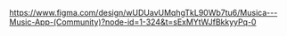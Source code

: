 https://www.figma.com/design/wUDUavUMqhgTkL90Wb7tu6/Musica---Music-App-(Community)?node-id=1-324&t=sExMYtWJfBkkyyPq-0
